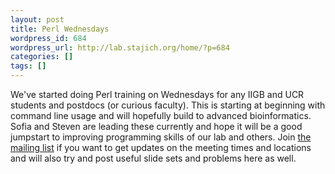 ```yaml
---
layout: post
title: Perl Wednesdays
wordpress_id: 684
wordpress_url: http://lab.stajich.org/home/?p=684
categories: []
tags: []
---
```

We've started doing Perl training on Wednesdays for any IIGB and UCR students and postdocs (or curious faculty). This is starting at beginning with command line usage and will hopefully build to advanced bioinformatics. Sofia and Steven are leading these currently and hope it will be a good jumpstart to improving programming skills of our lab and others. Join [the mailing list](http://groups.google.com/group/ucr-perl-bioinformatics) if you want to get updates on the meeting times and locations and will also try and post useful slide sets and problems here as well.
